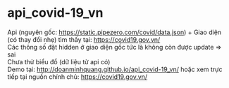 # api_covid-19_vn
Api (nguyên gốc: https://static.pipezero.com/covid/data.json) + Giao diện (có thay đổi nhẹ) tìm thấy tại: https://covid19.gov.vn/ <br>
Các thông số đặt hidden ở giao diện gốc tức là không còn được update => sai <br>
Chưa thử biểu đồ (dữ liệu từ api có) <br>
Demo tại: http://doanminhquang.github.io/api_covid-19_vn/ hoặc xem trực tiếp tại nguồn chính chủ: https://covid19.gov.vn/
